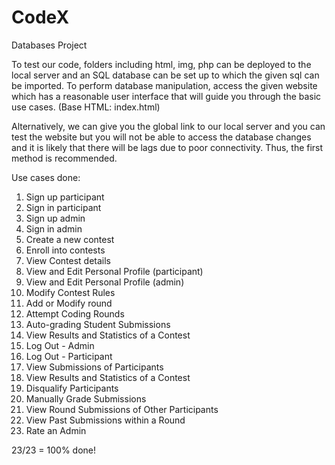 # CodeX
Databases Project

To test our code, folders including html, img, php can be deployed to the local server and an SQL database can be set up to which the given sql can be imported. To perform database manipulation, access the given website which has a reasonable user interface that will guide you through the basic use cases.  (Base HTML: index.html)

Alternatively, we can give you the global link to our local server and you can test the website but you will not be able to access the database changes and it is likely that there will be lags due to poor connectivity. Thus, the first method is recommended. 

Use cases done:
1) Sign up participant
2) Sign in participant
3) Sign up admin
4) Sign in admin
5) Create a new contest
6) Enroll into contests
7) View Contest details
8) View and Edit Personal Profile (participant)
9) View and Edit Personal Profile (admin)
10) Modify Contest Rules
11) Add or Modify round
12) Attempt Coding Rounds 
13) Auto-grading Student Submissions 
14) View Results and Statistics of a Contest 
15) Log Out - Admin
16) Log Out - Participant
17) View Submissions of Participants
18) View Results and Statistics of a Contest 
19) Disqualify Participants 
20) Manually Grade Submissions
21) View Round Submissions of Other Participants
22) View Past Submissions within a Round
23) Rate an Admin

23/23 = 100% done!

